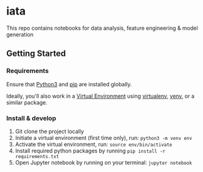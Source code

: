 # iata
This repo contains notebooks for data analysis, feature engineering & model generation

## Getting Started

### Requirements
Ensure that [Python3](https://www.python.org/downloads/) and [pip](https://pip.pypa.io/en/stable/installing/) are installed globally.

Ideally, you'll also work in a [Virtual Environment](https://packaging.python.org/tutorials/installing-packages/#creating-and-using-virtual-environments) using [virtualenv](https://packaging.python.org/key_projects/#virtualenv), [venv](https://docs.python.org/3/library/venv.html), or a similar package.

### Install & develop

1. Git clone the project locally
2. Initiate a virtual environment (first time only), run: `python3 -m venv env`
3. Activate the virtual environment, run: `source env/bin/activate`
4. Install required python packages by running `pip install -r requirements.txt`
5. Open Jupyter notebook by running on your terminal: `jupyter notebook`

